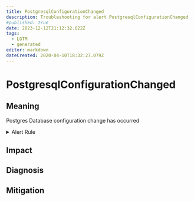 ```yaml
---
title: PostgresqlConfigurationChanged
description: Troubleshooting for alert PostgresqlConfigurationChanged
#published: true
date: 2023-12-12T21:12:32.022Z
tags: 
  - LGTM
  - generated
editor: markdown
dateCreated: 2020-04-10T18:32:27.079Z
---
```


# PostgresqlConfigurationChanged

## Meaning
[//]: # "Short paragraph that explains what the alert means"
Postgres Database configuration change has occurred

<details>
  <summary>Alert Rule</summary>

{{% rule "postgresql/postgres-exporter.yml" "PostgresqlConfigurationChanged" %}}

{{% comment %}}

```yaml
alert: PostgresqlConfigurationChanged
expr: '{__name__=~"pg_settings_.*"} != ON(__name__, instance) {__name__=~"pg_settings_([^t]|t[^r]|tr[^a]|tra[^n]|tran[^s]|trans[^a]|transa[^c]|transac[^t]|transact[^i]|transacti[^o]|transactio[^n]|transaction[^_]|transaction_[^r]|transaction_r[^e]|transaction_re[^a]|transaction_rea[^d]|transaction_read[^_]|transaction_read_[^o]|transaction_read_o[^n]|transaction_read_on[^l]|transaction_read_onl[^y]).*"} OFFSET 5m'
for: 0m
labels:
    severity: info
annotations:
    summary: Postgresql configuration changed (instance {{ $labels.instance }})
    description: |-
        Postgres Database configuration change has occurred
          VALUE = {{ $value }}
          LABELS = {{ $labels }}
    runbook: https://github.com/srerun/prometheus-alerts/blob/main/content/runbooks/postgres-exporter/PostgresqlConfigurationChanged.md

```

{{% /comment %}}

</details>


## Impact
[//]: # "What could / will happen if the alert is not addressed"



## Diagnosis
[//]: # "Steps to take to identify the cause of the problem"



## Mitigation
[//]: # "The steps necessary to resolve the alert"
